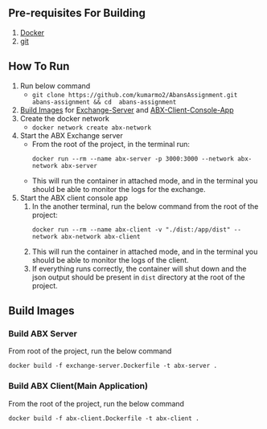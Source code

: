 
## Pre-requisites For Building
1. [Docker](https://docs.docker.com/engine/install/)
2. [git](https://git-scm.com/downloads)


## How To Run
1. Run below command
    - ```git clone https://github.com/kumarmo2/AbansAssignment.git abans-assignment && cd  abans-assignment```
2. [Build Images](#build-images) for [Exchange-Server](#abx-server) and [ABX-Client-Console-App](#abx-client)
3. Create the docker network
	- ```docker network create abx-network```
4. Start the ABX Exchange server
	-  From the root of the project, in the terminal run:
	    ```
        docker run --rm --name abx-server -p 3000:3000 --network abx-network abx-server 
        ```
	- This will run the container in attached mode, and in the terminal you should be able to monitor the logs for the exchange.
5. Start the ABX client console app
	1. In the another terminal, run the below command from the root of the project:
	      ```
          docker run --rm --name abx-client -v "./dist:/app/dist" --network abx-network abx-client
          ```
	  2. This will run the container in attached mode, and in the terminal you should be able to monitor the logs of the client.
	  3. If everything runs correctly, the container will shut down and the json output should be present in `dist` directory at the root of the project.



## <a name="build-images"></a> Build Images

### <a name="abx-server"></a>Build ABX Server

From root of the project, run the below command
```
docker build -f exchange-server.Dockerfile -t abx-server . 
```

### <a name="abx-client"></a>Build ABX Client(Main Application)

From the root of the project, run the below command
```
docker build -f abx-client.Dockerfile -t abx-client .
```
